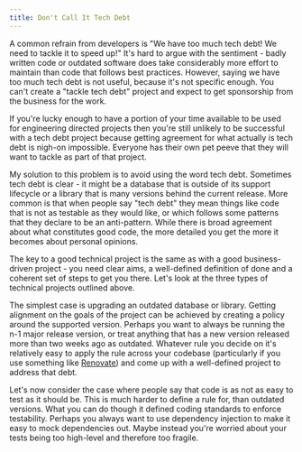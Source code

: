```yaml
---
title: Don't Call It Tech Debt
---
```

A common refrain from developers is "We have too much tech debt! We need to tackle it to
speed up!" It's hard to argue with the sentiment - badly written code or outdated software does
take considerably more effort to maintain than code that follows best practices. However, saying
we have too much tech debt is not useful, because it's not specific enough. You can't create a
"tackle tech debt" project and expect to get sponsorship from the business for the work.

If you're lucky enough to have a portion of your time available to be used for engineering
directed projects then you're still unlikely to be successful with a tech debt project
because getting agreement for what actually is tech debt is nigh-on impossible. Everyone
has their own pet peeve that they will want to tackle as part of that project.

My solution to this problem is to avoid using the word tech debt. Sometimes tech debt is clear - 
it might be a database that is outside of its support lifecycle or a library that is many versions
behind the current release. More common is that when people say "tech debt" they mean things like
code that is not as testable as they would like, or which follows some patterns that they declare
to be an anti-pattern. While there is broad agreement about what constitutes good code, the more
detailed you get the more it becomes about personal opinions.

The key to a good technical project is the same as with a good business-driven project - you need
clear aims, a well-defined definition of done and a coherent set of steps to get you there. Let's
look at the three types of technical projects outlined above.

The simplest case is upgrading an outdated database or library. Getting alignment on the goals of
the project can be achieved by creating a policy around the supported version. Perhaps you want to always
be running the n-1 major release version, or treat anything that has a new version released more
than two weeks ago as outdated. Whatever rule you decide on it's relatively easy to apply the rule
across your codebase (particularly if you use something like
[Renovate](https://www.whitesourcesoftware.com/free-developer-tools/renovate/)) and come up with a
well-defined project to address that debt.

Let's now consider the case where people say that code is as not as easy to test as it should be.
This is much harder to define a rule for, than outdated versions. What you can do though it
defined coding standards to enforce testability. Perhaps you always want to use dependency
injection to make it easy to mock dependencies out. Maybe instead you're worried about your
tests being too high-level and therefore too fragile.
